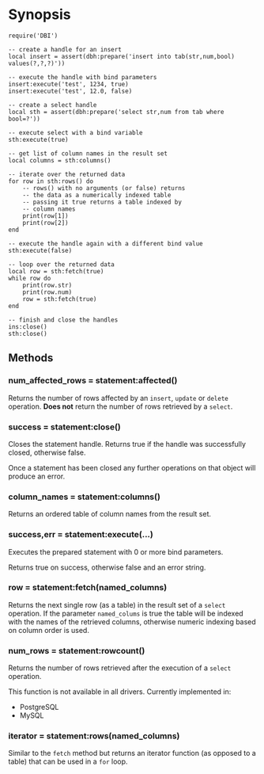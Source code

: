 # Synopsis #

	require('DBI')

	-- create a handle for an insert
	local insert = assert(dbh:prepare('insert into tab(str,num,bool) values(?,?,?)'))

	-- execute the handle with bind parameters
	insert:execute('test', 1234, true)
	insert:execute('test', 12.0, false)

	-- create a select handle
	local sth = assert(dbh:prepare('select str,num from tab where bool=?'))

	-- execute select with a bind variable
	sth:execute(true)

	-- get list of column names in the result set
	local columns = sth:columns()

	-- iterate over the returned data
	for row in sth:rows() do
		-- rows() with no arguments (or false) returns
		-- the data as a numerically indexed table
		-- passing it true returns a table indexed by
		-- column names
		print(row[1])
		print(row[2])
	end

	-- execute the handle again with a different bind value
	sth:execute(false)

	-- loop over the returned data
	local row = sth:fetch(true)
	while row do
		print(row.str)
		print(row.num)
		row = sth:fetch(true)
	end

	-- finish and close the handles
	ins:close()
	sth:close()


## Methods ##

### num\_affected\_rows = statement:affected() ###

Returns the number of rows affected by an `insert`, `update` or 
`delete` operation. **Does not** return the number of rows retrieved 
by a `select`.

### success = statement:close() ###

Closes the statement handle. Returns true if the handle was 
successfully closed, otherwise false.

Once a statement has been closed any further operations on that 
object will produce an error.

### column\_names = statement:columns() ###

Returns an ordered table of column names from the result set.

### success,err = statement:execute(...) ###

Executes the prepared statement with 0 or more bind parameters.

Returns true on success, otherwise false and an error string.

### row = statement:fetch(named\_columns) ###

Returns the next single row (as a table) in the result set of a 
`select` operation. If the parameter `named_colums` is true the 
table will be indexed with the names of the retrieved columns, 
otherwise numeric indexing based on column order is used.

### num\_rows = statement:rowcount() ###

Returns the number of rows retrieved after the execution of a 
`select` operation. 

This function is not available in all drivers. Currently implemented
in:

 - PostgreSQL
 - MySQL

### iterator = statement:rows(named\_columns) ###

Similar to the `fetch` method but returns an iterator function (as 
opposed to a table) that can be used in a `for` loop.
